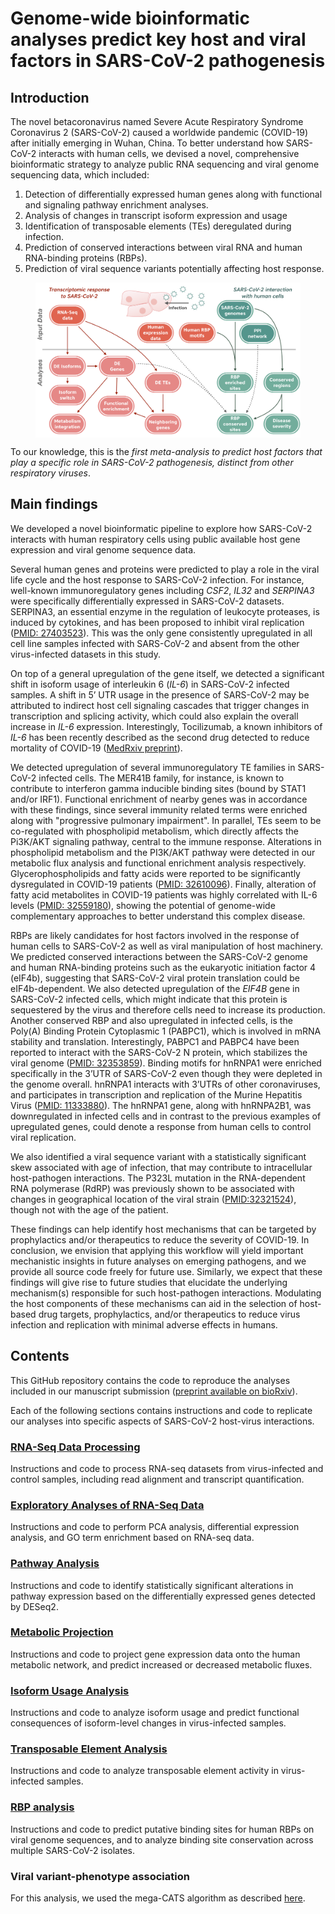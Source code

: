 # Genome-wide bioinformatic analyses predict key host and viral factors in SARS-CoV-2 pathogenesis

## Introduction

The novel betacoronavirus named Severe Acute Respiratory Syndrome Coronavirus 2 (SARS-CoV-2) caused a worldwide pandemic (COVID-19) after initially emerging in Wuhan, China. To better understand how SARS-CoV-2 interacts with human cells, we devised a novel, comprehensive bioinformatic strategy to analyze public RNA sequencing and viral genome sequencing data, which included:
1. Detection of differentially expressed human genes along with functional and signaling pathway enrichment analyses.
2. Analysis of changes in transcript isoform expression and usage
3. Identification of transposable elements (TEs) deregulated during infection.
4. Prediction of conserved interactions between viral RNA and human RNA-binding proteins (RBPs).
5. Prediction of viral sequence variants potentially affecting host response.

<figure>
  <p align="center">
  <img src="figures/Fig1.png" width="700" align="center">
  </p>
</figure>

To our knowledge, this is the *first meta-analysis to predict host factors that play a specific role in SARS-CoV-2 pathogenesis, distinct from other respiratory viruses*. 

## Main findings

We developed a novel bioinformatic pipeline to explore how SARS-CoV-2 interacts with human respiratory cells using public available host gene expression and viral genome sequence data. 

Several human genes and proteins were predicted to play a role in the viral life cycle and the host response to SARS-CoV-2 infection. For instance, well-known immunoregulatory genes including _CSF2_, _IL32_ and _SERPINA3_ were specifically differentially expressed in SARS-CoV-2 datasets. SERPINA3, an essential enzyme in the regulation of leukocyte proteases, is induced by cytokines, and has been proposed to inhibit viral replication ([PMID: 27403523](https://pubmed.ncbi.nlm.nih.gov/27403523/)). This was the only gene consistently upregulated in all cell line samples infected with SARS-CoV-2 and absent from the other virus-infected datasets in this study. 

On top of a general upregulation of the gene itself, we detected a significant shift in isoform usage of interleukin 6 (_IL-6_) in SARS-CoV-2 infected samples. A shift in 5’ UTR usage in the presence of SARS-CoV-2 may be attributed to indirect host cell signaling cascades that trigger changes in transcription and splicing activity, which could also explain the overall increase in _IL-6_ expression. Interestingly, Tocilizumab, a known inhibitors of _IL-6_ has been recently described as the second drug detected to reduce mortality of COVID-19 ([MedRxiv preprint](https://www.medrxiv.org/content/10.1101/2021.02.11.21249258v1)).

We detected upregulation of several immunoregulatory TE families in SARS-CoV-2 infected cells. The MER41B family, for instance, is known to contribute to interferon gamma inducible binding sites (bound by STAT1 and/or IRF1). Functional enrichment of nearby genes was in accordance with these findings, since several immunity related terms were enriched along with "progressive pulmonary impairment". In parallel, TEs seem to be co-regulated with phospholipid metabolism, which directly affects the Pi3K/AKT signaling pathway, central to the immune response. Alterations in phospholipid metabolism and the PI3K/AKT pathway were detected in our metabolic flux analysis and functional enrichment analysis respectively. Glycerophospholipids and fatty acids were reported to be significantly dysregulated in COVID-19 patients ([PMID: 32610096](https://pubmed.ncbi.nlm.nih.gov/32610096/)). Finally, alteration of fatty acid metabolites in COVID-19 patients was highly correlated with IL-6 levels ([PMID: 32559180](https://pubmed.ncbi.nlm.nih.gov/32559180/)), showing the potential of genome-wide complementary approaches to better understand this complex disease.

RBPs are likely candidates for host factors involved in the response of human cells to SARS-CoV-2 as well as viral manipulation of host machinery. We predicted conserved interactions between the SARS-CoV-2 genome and human RNA-binding proteins such as the eukaryotic initiation factor 4 (eIF4b), suggesting that SARS-CoV-2 viral protein translation could be eIF4b-dependent. We also detected upregulation of the _EIF4B_ gene in SARS-CoV-2 infected cells, which might indicate that this protein is sequestered by the virus and therefore cells need to increase its production. Another conserved RBP and also upregulated in infected cells, is the Poly(A) Binding Protein Cytoplasmic 1 (PABPC1), which is involved in mRNA stability and translation. Interestingly, PABPC1 and PABPC4 have been reported to interact with the SARS-CoV-2 N protein, which stabilizes the viral genome ([PMID: 32353859](https://pubmed.ncbi.nlm.nih.gov/32353859/)). Binding motifs for hnRNPA1 were enriched specifically in the 3’UTR of SARS-CoV-2 even though they were depleted in the genome overall. hnRNPA1 interacts with 3’UTRs of other coronaviruses, and participates in transcription and replication of the Murine Hepatitis Virus ([PMID: 11333880](https://pubmed.ncbi.nlm.nih.gov/11333880/)). The hnRNPA1 gene, along with hnRNPA2B1, was downregulated in infected cells and in contrast to the previous examples of upregulated genes, could denote a response from human cells to control viral replication.

We also identified a viral sequence variant with a statistically significant skew associated with age of infection, that may contribute to intracellular host-pathogen interactions. The P323L mutation in the RNA-dependent RNA polymerase (RdRP) was previously shown to be associated with changes in geographical location of the viral strain ([PMID:32321524](https://pubmed.ncbi.nlm.nih.gov/32321524/)), though not with the age of the patient. 

These findings can help identify host mechanisms that can be targeted by prophylactics and/or therapeutics to reduce the severity of COVID-19. In conclusion, we envision that applying this workflow will yield important mechanistic insights in future analyses on emerging pathogens, and we provide all source code freely for future use. Similarly, we expect that these findings will give rise to future studies that elucidate the underlying mechanism(s) responsible for such host-pathogen interactions. Modulating the host components of these mechanisms can aid in the selection of host-based drug targets, prophylactics, and/or therapeutics to reduce virus infection and replication with minimal adverse effects in humans. 


## Contents

This GitHub repository contains the code to reproduce the analyses included in our manuscript submission ([preprint available on bioRxiv](https://www.biorxiv.org/content/10.1101/2020.07.28.225581v1)).

Each of the following sections contains instructions and code to replicate our analyses into specific aspects of SARS-CoV-2 host-virus interactions.

### [RNA-Seq Data Processing](https://github.com/vaguiarpulido/covid19-research/tree/master/scripts/data_processing)
Instructions and code to process RNA-seq datasets from virus-infected and control samples, including read alignment and transcript quantification.

### [Exploratory Analyses of RNA-Seq Data](https://github.com/vaguiarpulido/covid19-research/tree/master/scripts/downstream_analyses)
Instructions and code to perform PCA analysis, differential expression analysis, and GO term enrichment based on RNA-seq data.

### [Pathway Analysis](https://github.com/vaguiarpulido/covid19-research/tree/master/scripts/pathways)
Instructions and code to identify statistically significant alterations in pathway expression based on the differentially expressed genes detected by DESeq2.

### [Metabolic Projection](https://github.com/vaguiarpulido/covid19-research/tree/master/scripts/Metabolic-fluxes)
Instructions and code to project gene expression data onto the human metabolic network, and predict increased or decreased metabolic fluxes.

### [Isoform Usage Analysis](https://github.com/vaguiarpulido/covid19-research/tree/master/scripts/isoform_analysis)
Instructions and code to analyze isoform usage and predict functional consequences of isoform-level changes in virus-infected samples.

### [Transposable Element Analysis](https://github.com/vaguiarpulido/covid19-research/tree/master/scripts/TE-analysis)
Instructions and code to analyze transposable element activity in virus-infected samples.

### [RBP analysis](https://github.com/vaguiarpulido/covid19-research/tree/master/scripts/rbp)
Instructions and code to predict putative binding sites for human RBPs on viral genome sequences, and to analyze binding site conservation across multiple SARS-CoV-2 isolates.

### Viral variant-phenotype association
For this analysis, we used the mega-CATS algorithm as described [here](https://github.com/bpickett/megaCATS).
